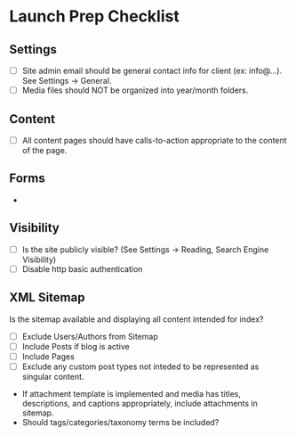 # Launch Prep Checklist

## Settings
- [ ] Site admin email should be general contact info for client (ex: info@...). See Settings -> General.
- [ ] Media files should NOT be organized into year/month folders.

## Content
- [ ] All content pages should have calls-to-action appropriate to the content of the page.


## Forms
-

## Visibility
- [ ] Is the site publicly visible? (See Settings -> Reading, Search Engine Visibility)
- [ ] Disable http basic authentication

## XML Sitemap
Is the sitemap available and displaying all content intended for index?
- [ ] Exclude Users/Authors from Sitemap
- [ ] Include Posts if blog is active
- [ ] Include Pages
- [ ] Exclude any custom post types not inteded to be represented as singular content.

- If attachment template is implemented and media has titles, descriptions, and captions appropriately, include attachments in sitemap.
- Should tags/categories/taxonomy terms be included?
